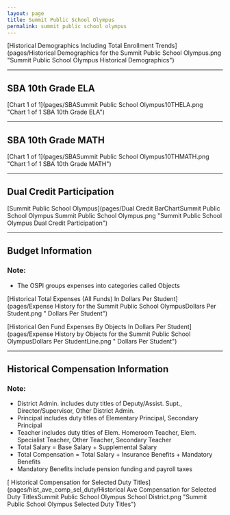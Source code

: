 ```yaml
---
layout: page
title: Summit Public School Olympus
permalink: summit public school olympus
---
```



[Historical Demographics Including Total Enrollment Trends](pages/Historical Demographics for the Summit Public School Olympus.png "Summit Public School Olympus Historical Demographics")

___

## SBA 10th Grade ELA

[Chart 1 of 1](pages/SBASummit Public School Olympus10THELA.png "Chart 1 of 1 SBA 10th Grade ELA")


___

## SBA 10th Grade MATH

[Chart 1 of 1](pages/SBASummit Public School Olympus10THMATH.png "Chart 1 of 1 SBA 10th Grade MATH")


___

## Dual Credit Participation

[Summit Public School Olympus](pages/Dual Credit BarChartSummit Public School Olympus Summit Public School Olympus.png "Summit Public School Olympus Dual Credit Participation")


___

## Budget Information
### Note:
- The OSPI groups expenses into categories called Objects

[Historical Total Expenses (All Funds) In Dollars Per Student](pages/Expense History for the Summit Public School OlympusDollars Per Student.png " Dollars Per Student")

[Historical Gen Fund Expenses By Objects In Dollars Per Student](pages/Expense History by Objects for the Summit Public School OlympusDollars Per StudentLine.png " Dollars Per Student")


___

## Historical Compensation Information
### Note:
- District Admin. includes duty titles of Deputy/Assist. Supt., Director/Supervisor, Other District Admin.
- Principal includes duty titles of Elementary Principal, Secondary Principal
- Teacher includes duty titles of Elem. Homeroom Teacher, Elem. Specialist Teacher, Other Teacher, Secondary Teacher
- Total Salary = Base Salary + Supplemental Salary
- Total Compensation = Total Salary + Insurance Benefits + Mandatory Benefits
- Mandatory Benefits include pension funding and payroll taxes

[ Historical Compensation for Selected Duty Titles](pages/hist_ave_comp_sel_duty/Historical Ave Compensation for Selected Duty TitlesSummit Public School Olympus School District.png "Summit Public School Olympus Selected Duty Titles")

